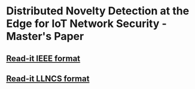 # Distributed Novelty Detection at the Edge for IoT Network Security - Master's Paper

## [Read-it IEEE format](./00.main-ieee.pdf)

## [Read-it LLNCS format](./00.main-ICCSA.pdf)
